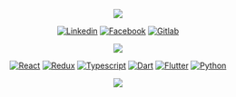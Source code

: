 <p align="center">
    <img src="https://readme-typing-svg.demolab.com/?lines=Flutter&reactk%20web%20and%20app%20developer;Experienced%20UI%2FUX%20Designer;10%2B%20years%20of%20coding%20experience;Always%20learning%20new%20things&font=Fira%20Code&center=true&width=440&height=100&color=f75c7e&vCenter=true&pause=1000&size=22](https://readme-typing-svg.demolab.com?font=Fira+Code&size=22&pause=1000&color=60F738&multiline=true&width=435&lines=I'm+ROBUSTE+Manohisafidy;Flutter+%26+React+Developer;Always+learning+new+things" />
</p>

<p align="center">
      <a href="https://www.linkedin.com/in/manohisafidy-robuste/"><img alt="Linkedin" src="https://img.shields.io/badge/LinkedIn-0077B5?style=for-the-badge&logo=linkedin&logoColor=white"></a>
      <a href="https://www.facebook.com/safidy.safidy.7545"><img alt="Facebook" src="https://img.shields.io/badge/Facebook-1877F2?style=for-the-badge&logo=facebook&logoColor=white"></a>
      <a href="https://gitlab.com/safidy1863"><img alt="Gitlab" src="https://img.shields.io/badge/GitLab-330F63?style=for-the-badge&logo=gitlab&logoColor=white"></a>
 </p>

<p align="center">
   <img src="https://streak-stats.demolab.com?user=safidy1863&theme=github-dark"/>
  </p>
  
  
  <p align="center">
      <a href="#"><img alt="React" src="https://img.shields.io/badge/React-20232A?style=for-the-badge&logo=react&logoColor=61DAFB"></a>
      <a href="#"><img alt="Redux" src="https://img.shields.io/badge/Redux-593D88?style=for-the-badge&logo=redux&logoColor=white"></a>
      <a href="#"><img alt="Typescript" src="https://img.shields.io/badge/TypeScript-007ACC?style=for-the-badge&logo=typescript&logoColor=whi"></a>
      <a href="#"><img alt="Dart" src="https://img.shields.io/badge/Dart-0175C2?style=for-the-badge&logo=dart&logoColor=white"></a>
      <a href="#"><img alt="Flutter" src="https://img.shields.io/badge/Flutter-02569B?style=for-the-badge&logo=flutter&logoColor=white"></a>
      <a href="#"><img alt="Python" src="https://img.shields.io/badge/Python-14354C?style=for-the-badge&logo=python&logoColor=white"></a>
 </p>
  <p align="center">
   <img src="https://github-readme-activity-graph.cyclic.app/graph/?username=safidy1863&bg_color=1F222E&color=F8D866&line=F85D7F&point=FFFFFF&hide_border=true)"/>
  </p>
  
  

